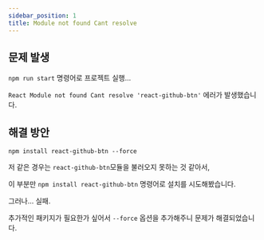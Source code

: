 ```yaml
---
sidebar_position: 1
title: Module not found Cant resolve
---
```


## 문제 발생

`npm run start` 명령어로 프로젝트 실행...

`React Module not found Cant resolve 'react-github-btn'` 에러가 발생했습니다.

## 해결 방안
```
npm install react-github-btn --force
```
저 같은 경우는 `react-github-btn`모듈을 불러오지 못하는 것 같아서,

이 부분만 `npm install react-github-btn` 명령어로 설치를 시도해봤습니다.

그러나... 실패.

추가적인 패키지가 필요한가 싶어서 `--force` 옵션을 추가해주니 문제가 해결되었습니다.


